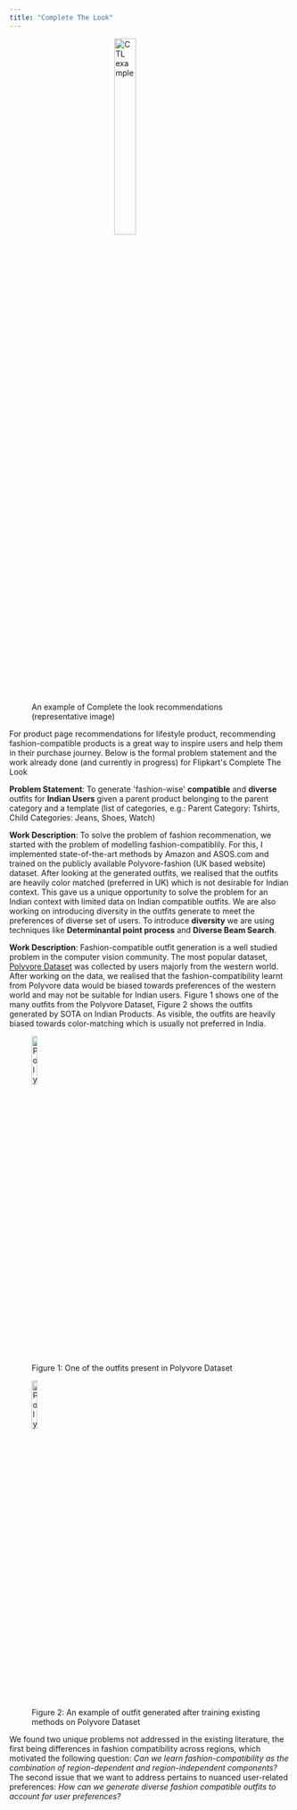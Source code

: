 ```yaml
---
title: "Complete The Look"
---
```

<head>
<!-- Global site tag (gtag.js) - Google Analytics -->
<script async src="https://www.googletagmanager.com/gtag/js?id=G-NB6TYSXY61"></script>
<script>
  window.dataLayer = window.dataLayer || [];
  function gtag(){dataLayer.push(arguments);}
  gtag('js', new Date());

  gtag('config', 'G-NB6TYSXY61');
</script>
</head>
<figure>
<img style="margin-left: auto; display: block; margin-right: auto;" src="https://harshm121.github.io/Projects/ctl_example.jpeg" alt="CTL example" width="30%">
<br>
<figcaption>An example of Complete the look recommendations (representative image)</figcaption>
</figure>

For product page recommendations for lifestyle product, recommending fashion-compatible products is a great way to inspire users and help them in their purchase journey. Below is the formal problem statement and the work already done (and currently in progress) for Flipkart's Complete The Look

**Problem Statement**: To generate 'fashion-wise' **compatible** and **diverse** outfits for **Indian Users** given a parent product belonging to the parent category and a template (list of categories, e.g.: Parent Category: Tshirts, Child Categories: Jeans, Shoes, Watch)


**Work Description**: To solve the problem of fashion recommenation, we started with the problem of modelling fashion-compatiblily. For this, I implemented state-of-the-art methods by Amazon and ASOS.com  and trained on the publicly available Polyvore-fashion (UK based website) dataset. After looking at the generated outfits, we realised that the outfits are heavily color matched (preferred in UK) which is not desirable for Indian context. This gave us a unique opportunity to solve the problem for an Indian context with limited data on Indian compatible outfits. 
We are also working on introducing diversity in the outfits generate to meet the preferences of diverse set of users. To introduce **diversity** we are using techniques like **Determinantal point process** and **Diverse Beam Search**. 

**Work Description**: Fashion-compatible outfit generation is a well studied problem in the computer vision community. The most popular dataset, [Polyvore Dataset](https://arxiv.org/pdf/1803.09196.pdf) was collected by users majorly from the western world. After working on the data, we realised that the fashion-compatibility learnt from Polyvore data would be biased towards preferences of the western world and may not be suitable for Indian users. Figure 1 shows one of the many outfits from the Polyvore Dataset, Figure 2 shows the outfits generated by SOTA on Indian Products. As visible, the outfits are heavily biased towards color-matching which is usually not preferred in India. 

<figure>
<img src="https://harshm121.github.io/Projects/ctl_example.jpeg" alt="Polyvore example" width="15%">
<br>
<figcaption>Figure 1: One of the outfits present in Polyvore Dataset</figcaption>
</figure>

<figure>
<img src="https://harshm121.github.io/Projects/ctl_example.jpeg" alt="Polyvore example" width="15%">
<br>
<figcaption>Figure 2: An example of outfit generated after training existing methods on Polyvore Dataset</figcaption>
</figure>

We found two unique problems not addressed in the existing literature, the first being differences in fashion compatibility across regions, which motivated the following question: *Can we learn fashion-compatibility as the combination of region-dependent and region-independent components?* The second issue that we want to address pertains to nuanced user-related preferences: *How can we generate diverse fashion compatible outfits to account for user preferences?*



